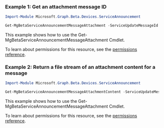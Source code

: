 ### Example 1: Get an attachment message ID

```powershellImport-Module Microsoft.Graph.Beta.Devices.ServiceAnnouncement

Get-MgBetaServiceAnnouncementMessageAttachment -ServiceUpdateMessageId $serviceUpdateMessageId -ServiceAnnouncementAttachmentId $serviceAnnouncementAttachmentId
```
This example shows how to use the Get-MgBetaServiceAnnouncementMessageAttachment Cmdlet.
To learn about permissions for this resource, see the [permissions reference](/graph/permissions-reference).

### Example 2: Return a file stream of an attachment content for a message

```powershellImport-Module Microsoft.Graph.Beta.Devices.ServiceAnnouncement

Get-MgBetaServiceAnnouncementMessageAttachmentContent -ServiceUpdateMessageId $serviceUpdateMessageId -ServiceAnnouncementAttachmentId $serviceAnnouncementAttachmentId
```
This example shows how to use the Get-MgBetaServiceAnnouncementMessageAttachment Cmdlet.
To learn about permissions for this resource, see the [permissions reference](/graph/permissions-reference).

